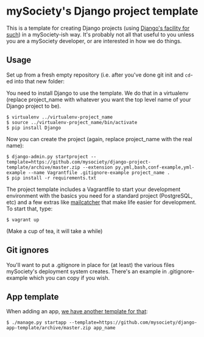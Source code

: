 mySociety's Django project template
===================================

This is a template for creating Django projects (using [Django's facility for
such](https://docs.djangoproject.com/en/1.9/ref/django-admin/#cmdoption-startproject--template))
in a mySociety-ish way. It's probably not all that useful to you unless you
are a mySociety developer, or are interested in how we do things.

Usage
-----
Set up from a fresh empty repository (i.e. after you've done git init and
`cd`-ed into that new folder:

You need to install Django to use the template. We do that in a virtualenv
(replace project_name with whatever you want the top level name of your Django
project to be).

```
$ virtualenv ../virtualenv-project_name
$ source ../virtualenv-project_name/bin/activate
$ pip install Django
```

Now you can create the project (again, replace project_name with the real name):

```
$ django-admin.py startproject --template=https://github.com/mysociety/django-project-template/archive/master.zip --extension py,yml,bash,conf-example,yml-example --name Vagrantfile .gitignore-example project_name .
$ pip install -r requirements.txt
```

The project template includes a Vagrantfile to start your development
environment with the basics you need for a standard project (PostgreSQL, etc)
and a few extras like [mailcatcher](https://mailcatcher.me/) that make life
easier for development. To start that, type:

```
$ vagrant up
```

(Make a cup of tea, it will take a while)

Git ignores
-----------
You'll want to put a .gitignore in place for (at least) the various files
mySociety's deployment system creates. There's an example in .gitignore-example
which you can copy if you wish.

App template
------------
When adding an app, [we have another template for that](https://github.com/mysociety/django-app-template):

```
$ ./manage.py startapp --template=https://github.com/mysociety/django-app-template/archive/master.zip app_name
```
